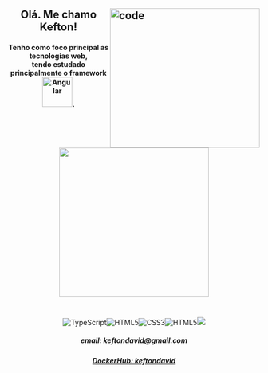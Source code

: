 
<h2><img src="https://i.giphy.com/media/26tn33aiTi1jkl6H6/giphy.webp" width="300" height="280" title="code" align="right">
<h2 align = "center">Olá. Me chamo Kefton!</h2>


  
<p align="center">
  
  <h4 align="center">Tenho como foco principal as tecnologias web,<br/>tendo estudado principalmente o framework <img src="https://img.shields.io/badge/Angular-DD0031?style=for-the-badge&logo=angular&logoColor=white" width="60" alt="Angular"/>.</h4>
  
</p>

<p align="center">
  <a href='https://github.com/anuraghazra/github-readme-stats'><img src="https://github-readme-stats.vercel.app/api/top-langs/?username=KeftonDavid&layout=compact&theme=dark" style="max-width:100%;" width="300"></a>
<h1></h1>  
<p align="center">
<img src="https://img.shields.io/badge/TypeScript-000?&style=for-the-badge&logo=TypeScript&logoColor=blue" alt="TypeScript"/><img src="https://img.shields.io/badge/HTML5-000?style=for-the-badge&logo=html5&logoColor=red" alt="HTML5"/><img src="https://img.shields.io/badge/CSS3-000?&style=for-the-badge&logo=css3&logoColor=purple" alt="CSS3"/><img src="https://img.shields.io/badge/JavaScript-000?&style=for-the-badge&logo=JavaScript&logoColor=yellow" alt="HTML5"/><img src="https://img.shields.io/badge/Python-000?style=for-the-badge&logo=python&logoColor=white" alt"Python"/>
</p>

  <h5 align="center"> email: keftondavid@gmail.com<h5>
  <p align="center">
    <a align="center" href="https://hub.docker.com/u/keftondavid">DockerHub: keftondavid</a>
  </p>
</p>
</h2>
